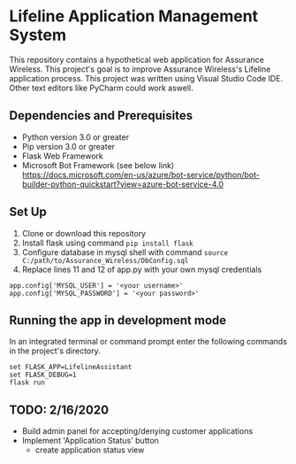 # Lifeline Application Management System 
This repository contains a hypothetical web application for Assurance Wireless. This project's goal is to improve Assurance Wireless's Lifeline application process. This project was written using Visual Studio Code IDE. Other text editors like PyCharm could work aswell.

## Dependencies and Prerequisites
* Python version 3.0 or greater 
* Pip version 3.0 or greater
* Flask Web Framework
* Microsoft Bot Framework (see below link) <br/>
https://docs.microsoft.com/en-us/azure/bot-service/python/bot-builder-python-quickstart?view=azure-bot-service-4.0

## Set Up
1. Clone or download this repository
2. Install flask using command `pip install flask`
3. Configure database in mysql shell with command `source C:/path/to/Assurance_Wireless/DbConfig.sql`
4. Replace lines 11 and 12 of app.py with your own mysql credentials
```
app.config['MYSQL_USER'] = '<your username>'
app.config['MYSQL_PASSWORD'] = '<your password>'
```

## Running the app in development mode
In an integrated terminal or command prompt enter the following commands in the project's directory.
```
set FLASK_APP=LifelineAssistant 
set FLASK_DEBUG=1
flask run
````

## TODO: 2/16/2020
* Build admin panel for accepting/denying customer applications
* Implement 'Application Status' button
  * create application status view
